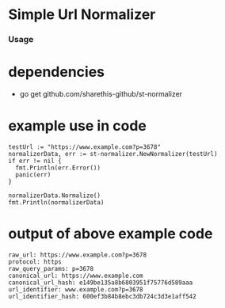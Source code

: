 # Simple Url Normalizer  

### Usage

# dependencies
- go get github.com/sharethis-github/st-normalizer

# example use in code
```
testUrl := "https://www.example.com?p=3678"
normalizerData, err := st-normalizer.NewNormalizer(testUrl)
if err != nil {
  fmt.Println(err.Error())
  panic(err)
}

normalizerData.Normalize()
fmt.Println(normalizerData)
```

# output of above example code
```
raw_url: https://www.example.com?p=3678
protocol: https
raw_query_params: p=3678
canonical_url: https://www.example.com
canonical_url_hash: e149be135a8b6803951f75776d589aaa
url_identifier: www.example.com?p=3678
url_identifier_hash: 600ef3b84b8ebc3db724c3d3e1aff542
```
